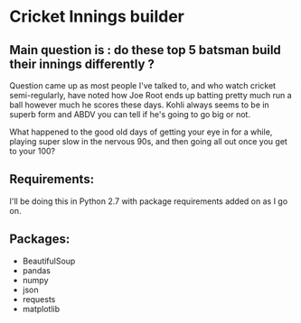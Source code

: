 # Cricket Innings builder

## Main question is : do these top 5 batsman build their innings differently ? 
Question came up as most people I've talked to, and who watch cricket semi-regularly, have noted how Joe Root ends up batting pretty much run a ball however much he scores these days. Kohli always seems to be in superb form and ABDV you can tell if he's going to go big or not. 

What happened to the good old days of getting your eye in for a while, playing super slow in the nervous 90s, and then going all out once you get to your 100?

## Requirements: 
I'll be doing this in Python 2.7 with package requirements added on as I go on. 

## Packages:
* BeautifulSoup
* pandas
* numpy
* json
* requests
* matplotlib
